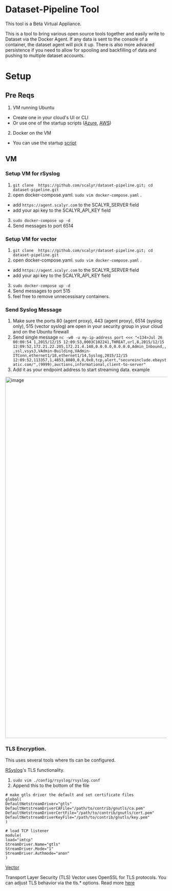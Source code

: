 # Dataset-Pipeline Tool 
This tool is a Beta Virtual Appliance. 

This is a tool to bring various open source tools together and easily write to Dataset via the Docker Agent. 
If any data is sent to the console of a container, the dataset agent will pick it up. 
There is also more advaced persistence if you need to allow for spooling and backfilling of data and pushing to multiple dataset accounts. 


# Setup


## Pre Reqs

1. VM running Ubuntu 
- Create one in your cloud's UI or CLI 
- Or use one of the startup scripts
([Azure](https://github.com/jmorascalyr/Dataset-Syslog/blob/azure/az-vm-create.sh), [AWS](https://github.com/jmorascalyr/Dataset-Syslog/blob/main/ec2-startup.sh))


2. Docker on the VM 
- You can use the startup [script](https://github.com/jmorascalyr/Dataset-Syslog/blob/azure/host-startup.sh)


## VM 

### Setup VM for rSyslog
1. `git clone  https://github.com/scalyr/dataset-pipeline.git; cd dataset-pipeline.git`
2. open  docker-compose.yaml. `sudo vim docker-compose.yaml` . 
- add `https://agent.scalyr.com` to the SCALYR_SERVER field
- add your api key to the SCALYR_API_KEY field
3. `sudo docker-compose up -d`
4. Send messages to port 6514

### Setup VM for vector
1. `git clone  https://github.com/scalyr/dataset-pipeline.git; cd dataset-pipeline.git`
2. open  docker-compose.yaml. `sudo vim docker-compose.yaml` . 
- add `https://agent.scalyr.com` to the SCALYR_SERVER field
- add your api key to the SCALYR_API_KEY field
3. `sudo docker-compose up -d`
4. Send messages to port 515 
5. feel free to remove unnecessisary containers.

### Send Syslog Message
1. Make sure the ports 80 (agent proxy), 443 (agent proxy), 6514 (syslog only), 515 (vector syslog) are open in your security group in your cloud and on the Ubuntu firewall 
2. Send single message `nc -w0 -u my-ip-address port <<< "<134>Jul 26 00:00:54 1,2015/12/15 12:09:53,0003C102241,THREAT,url,8,2015/12/15 12:09:52,172.21.22.205,172.21.4.140,0.0.0.0,0.0.0.0,Admin_Inbound,,,ssl,vsys3,VAdmin-Building,VAdmin-ITConn,ethernet1/18,ethernet1/14,Syslog,2015/12/15 12:09:52,113357,1,4853,8080,0,0,0x0,tcp,alert,"secureinclude.ebaystatic.com/",(9999),auctions,informational,client-to-server"`
3. Add it as your endpoint address to start streaming data. example
<img width="1125" alt="image" src="https://user-images.githubusercontent.com/42879226/180902665-01d241b8-520f-4162-bde4-73a6bb189cd1.png">
 


### TLS Encryption. 
This uses several tools where tls can be configured. 

[RSyslog](https://www.rsyslog.com/doc/master/tutorials/tls.html)'s TLS functionality. 
1. `sudo vim ./config/rsyslog/rsyslog.conf`
2. Append this to the bottom of the file


```
# make gtls driver the default and set certificate files
global(
DefaultNetstreamDriver="gtls"
DefaultNetstreamDriverCAFile="/path/to/contrib/gnutls/ca.pem"
DefaultNetstreamDriverCertFile="/path/to/contrib/gnutls/cert.pem"
DefaultNetstreamDriverKeyFile="/path/to/contrib/gnutls/key.pem"
)

# load TCP listener
module(
load="imtcp"
StreamDriver.Name="gtls"
StreamDriver.Mode="1"
StreamDriver.Authmode="anon"
)

```

[Vector](https://vector.dev/docs/reference/configuration/sources/syslog/)

Transport Layer Security (TLS)
Vector uses OpenSSL for TLS protocols. You can adjust TLS behavior via the tls.* options.
Read more [here](https://vector.dev/docs/reference/configuration/sources/syslog/)

